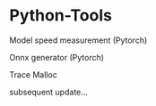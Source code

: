# Python-Tools


Model speed measurement (Pytorch) 

Onnx generator (Pytorch)

Trace Malloc



subsequent update...
